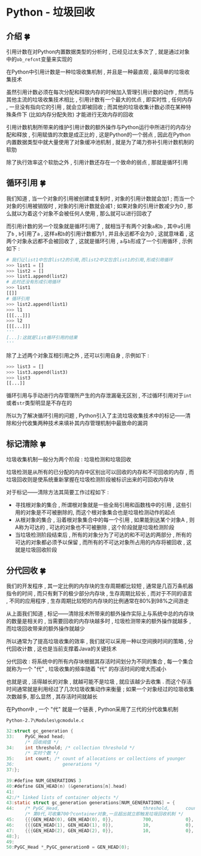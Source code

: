 # Python - 垃圾回收


<extoc></extoc>

## 介绍  🍀

引用计数在对Python内置数据类型的分析时 , 已经见过太多次了 , 就是通过对象中的`ob_refcnt`变量来实现的

在Python中引用计数是一种垃圾收集机制 , 并且是一种最直观 , 最简单的垃圾收集技术

虽然引用计数必须在每次分配和释放内存的时候加入管理引用计数的动作 , 然而与其他主流的垃圾收集技术相比 , 引用计数有一个最大的优点 , 即实时性 , 任何内存 , 一旦没有指向它的引用 , 就会立即被回收 ;  而其他的垃圾收集计数必须在某种特殊条件下 (比如内存分配失败) 才能进行无效内存的回收

引用计数机制所带来的维护引用计数的额外操作与Python运行中所进行的内存分配和释放 , 引用赋值的次数是成正比的 , 这是Python的一个弱点 , 因此在Python内置数据类型中就大量使用了对象缓冲池机制 , 就是为了竭力弥补引用计数机制的软肋

除了执行效率这个软肋之外 , 引用计数还存在一个致命的弱点 , 那就是循环引用

## 循环引用  🍀

我们知道 , 当一个对象的引用被创建或复制时 , 对象的引用计数就会加1 ; 而当一个对象的引用被销毁时 , 对象的引用计数就会减1 ; 如果对象的引用计数减少为0 , 那么就以为着这个对象不会被任何人使用 , 那么就可以进行回收了

而引用计数的另一个现象就是循环引用了 , 就相当于有两个对象`a`和`b` , 其中`a`引用了`b` , `b`引用了`a` , 这样`a`和`b`的引用计数都为1 , 并且永远都不会为0 , 这就意味着 , 这两个对象永远都不会被回收了 , 这就是循环引用 , `a`与`b`形成了一个引用循环 , 示例如下 : 

```python
# 我们让list1中包含list2的引用,而list2中又包含list1的引用,形成引用循环
>>> list1 = []
>>> list2 = []
>>> list1.append(list2)
# 此时还没有形成引用循环
>>> list1
[[]]
# 循环引用
>>> list2.append(list1)
>>> l1
[[[...]]]
>>> l2
[[[...]]]
'''
[...]:这就是list循环引用的结果
'''
```

除了上述两个对象互相引用之外 , 还可以引用自身 , 示例如下 : 

```python
>>> list3 = []
>>> list3.append(list3)
>>> list3
[[...]]
```

循环引用与手动进行内存管理所产生的内存泄漏毫无区别 , 不过循环引用对于`int`或者`str`类型明显是不存在的

所以为了解决循环引用的问题 , Python引入了主流垃圾收集技术中的标记——清除和分代收集两种技术来填补其内存管理机制中最致命的漏洞

##  标记清除  🍀

垃圾收集机制一般分为两个阶段 : 垃圾检测和垃圾回收

垃圾检测是从所有的已分配的内存中区别出可以回收的内存和不可回收的内存 , 而垃圾回收则是使系统重新掌握在垃圾检测阶段被标识出来的可回收内存块

对于标记——清除方法其简要工作过程如下 : 

- 寻找根对象的集合 , 所谓根对象就是一些全局引用和函数栈中的引用 , 这些引用的对象是不可被删除的, 而这个根对象集合也是垃圾检测动作的起点
- 从根对象的集合 , 沿着根对象集合中的每一个引用 , 如果能到达某个对象A , 则A称为可达的 , 可达的对象也不可被删除 , 这个阶段就是垃圾检测阶段
- 当垃圾检测阶段结束后 , 所有的对象分为了可达的和不可达的两部分 , 所有的可达的对象都必须予以保留 , 而所有的不可达对象所占用的内存将被回收 , 这就是垃圾回收阶段

## 分代回收  🍀

我们的开发程序 , 其一定比例的内存块的生存周期都比较短 , 通常是几百万条机器指令的时间 , 而只有剩下的极少部分内存块 , 生存周期比较长 , 而对于不同的语言 , 不同的应用程序 , 生存周期比较短的内存块的比例通常在80%到98%之间游走

从上面我们知道 , 标记——清除技术所带来的额外操作实际上与系统中总的内存块的数量是相关的 , 当需要回收的内存块越多时 , 垃圾检测带来的额外操作就越多 , 而垃圾回收带来的额外操作就越少

所以通常为了提高垃圾收集的效率 , 我们就可以采用一种以空间换时间的策略 , 分代回收计数 , 这也是当前支撑着Java的关键技术

分代回收 : 将系统中的所有内存块根据其存活时间划分为不同的集合 , 每一个集合就称为一个 "代" , 垃圾收集的频率随着 "代" 的存活时间的增大而减小 

也就是说 , 活得越长的对象 , 就越可能不是垃圾 , 就应该越少去收集 . 而这个存活时间通常就是利用经过了几次垃圾收集动作来衡量 ; 如果一个对象经过的垃圾收集次数越多, 那么显然 , 其存活时间就越长

在Python中 , 一个 "代" 就是一个链表 , Python采用了三代的分代收集机制

`Python-2.7\Modules\gcmodule.c`

```C
32:struct gc_generation {
33:    PyGC_Head head;
       /* 回收阀值 */
34:    int threshold; /* collection threshold */ 
       /* 实时个数 */
35:    int count; /* count of allocations or collections of younger
36:                  generations */
37:};

39:#define NUM_GENERATIONS 3
40:#define GEN_HEAD(n) (&generations[n].head)
41:
42:/* linked lists of container objects */
43:static struct gc_generation generations[NUM_GENERATIONS] = {
44:    /* PyGC_Head,                               threshold,      count */
       /* 第0代,可收集700个container对象,一旦超出就立即触发垃圾回收机制 */
45:    {{{GEN_HEAD(0), GEN_HEAD(0), 0}},           700,            0},
46:    {{{GEN_HEAD(1), GEN_HEAD(1), 0}},           10,             0},
47:    {{{GEN_HEAD(2), GEN_HEAD(2), 0}},           10,             0},
48:};
49:
50:PyGC_Head *_PyGC_generation0 = GEN_HEAD(0);
```
